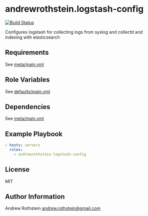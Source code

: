 andrewrothstein.logstash-config
=========
[![Build Status](https://travis-ci.org/andrewrothstein/ansible-logstash-config.svg?branch=master)](https://travis-ci.org/andrewrothstein/ansible-logstash-config)

Configures logstash for collecting logs from syslog and collectd and indexing with elasticsearch

Requirements
------------

See [meta/main.yml](meta/main.yml)

Role Variables
--------------

See [defaults/main.yml](defaults/main.yml)

Dependencies
------------

See [meta/main.yml](meta/main.yml)

Example Playbook
----------------

```yml
- hosts: servers
  roles:
    - andrewrothstein.logstash-config
```

License
-------

MIT

Author Information
------------------

Andrew Rothstein <andrew.rothstein@gmail.com>

